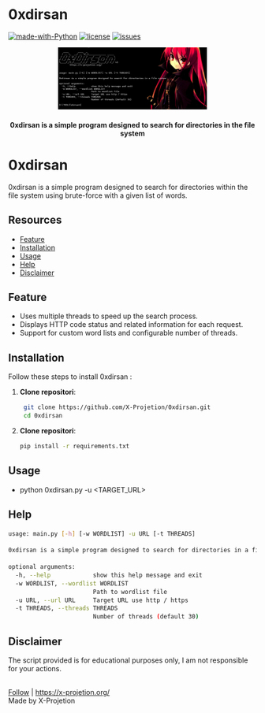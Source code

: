 # 0xdirsan

[![made-with-Python](https://img.shields.io/badge/made%20with-Python-blue.svg)](https://www.python.org/)
[![license](https://img.shields.io/badge/license-MIT-blue.svg)](LICENSE)
[![issues](https://img.shields.io/github/issues/X-Projetion/0xdirsan?color=blue)](https://github.com/X-Projetion/0xdirsan/issues)

<p align="center">
    <img src="https://raw.githubusercontent.com/X-Projetion/0xdirsan/main/0xdirsan.png" alt="0xdirsan" width="60%">
</p>
<h4 align="center">0xdirsan is a simple program designed to search for directories in the file system</h4>

# 0xdirsan
0xdirsan is a simple program designed to search for directories within the file system using brute-force with a given list of words.

## Resources
- [Feature](#feature)
- [Installation](#installation)
- [Usage](#usage)
- [Help](#help)
- [Disclaimer](#Disclaimer)


## Feature
- Uses multiple threads to speed up the search process.
- Displays HTTP code status and related information for each request.
- Support for custom word lists and configurable number of threads.


## Installation
Follow these steps to install 0xdirsan :

1. **Clone repositori**:
   ```sh
    git clone https://github.com/X-Projetion/0xdirsan.git
    cd 0xdirsan

2. **Clone repositori**:
   ```sh
   pip install -r requirements.txt

## Usage
- python 0xdirsan.py -u <TARGET_URL>

## Help
```bash
usage: main.py [-h] [-w WORDLIST] -u URL [-t THREADS]

0xdirsan is a simple program designed to search for directories in a file system

optional arguments:
  -h, --help            show this help message and exit
  -w WORDLIST, --wordlist WORDLIST
                        Path to wordlist file
  -u URL, --url URL     Target URL use http / https
  -t THREADS, --threads THREADS
                        Number of threads (default 30)
```
                        

## Disclaimer
The script provided is for educational purposes only, I am not responsible for your actions.

<br>
<a href="https://www.instagram.com/lutfifakee/" target="_blank" rel="noopener noreferrer">Follow</a> | <a href="https://x-projetion.org/" target="_blank" rel="noopener noreferrer">https://x-projetion.org/</a>
    <br>
Made by X-Projetion
